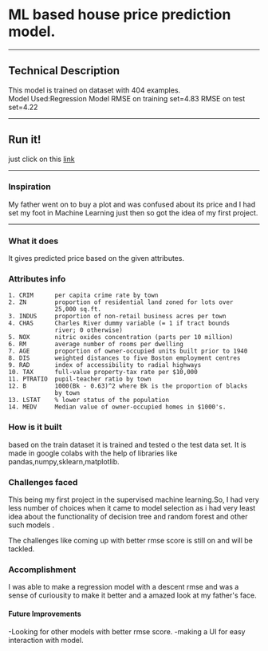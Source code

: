 # ML based house price prediction model.

---

## Technical Description

This model is trained on dataset with 404 examples.</br>
Model Used:Regression Model
RMSE on training set=4.83
RMSE on test set=4.22

---

## Run it!

just click on this [link](https://colab.research.google.com/github/anurag1517/ML_PROJECTS/blob/main/housing.ipynb)

---

### Inspiration 

My father went on to buy a plot and was confused about its price and I had set my foot in Machine Learning just then so got the idea of my first project.

---

### What it does

It gives predicted price based on the given attributes.

### Attributes info


    1. CRIM      per capita crime rate by town
    2. ZN        proportion of residential land zoned for lots over 
                 25,000 sq.ft.
    3. INDUS     proportion of non-retail business acres per town
    4. CHAS      Charles River dummy variable (= 1 if tract bounds 
                 river; 0 otherwise)
    5. NOX       nitric oxides concentration (parts per 10 million)
    6. RM        average number of rooms per dwelling
    7. AGE       proportion of owner-occupied units built prior to 1940
    8. DIS       weighted distances to five Boston employment centres
    9. RAD       index of accessibility to radial highways
    10. TAX      full-value property-tax rate per $10,000
    11. PTRATIO  pupil-teacher ratio by town
    12. B        1000(Bk - 0.63)^2 where Bk is the proportion of blacks 
                 by town
    13. LSTAT    % lower status of the population
    14. MEDV     Median value of owner-occupied homes in $1000's.

### How is it built

based on the train dataset it is trained and tested o the test data set.
It is made in google colabs with the help of libraries like pandas,numpy,sklearn,matplotlib.

### Challenges faced

This being my first project in the supervised machine learning.So, I had very less number of choices when it came to model selection as i had very least idea about the functionality of decision tree and random forest and other such models .

The challenges like coming up with better rmse score is still on and will be tackled.

### Accomplishment 

I was able to make a regression model with a descent rmse and was a sense of curiousity to make it better and a amazed look at my father's face.

#### Future Improvements

-Looking for other models with better rmse score.
-making a UI for easy interaction with model.



    


    

